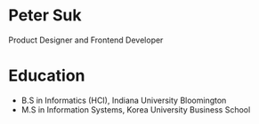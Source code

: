 # Peter Suk
Product Designer and Frontend Developer

# Education
- B.S in Informatics (HCI), Indiana University Bloomington
- M.S in Information Systems, Korea University Business School
